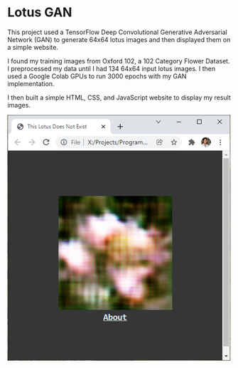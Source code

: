 # Lotus GAN

This project used a TensorFlow Deep Convolutional Generative Adversarial Network (GAN) to generate 64x64 lotus images and then displayed them on a simple website.

I found my training images from Oxford 102, a 102 Category Flower Dataset. I preprocessed my data until I had 134 64x64 input lotus images. I then used a Google Colab GPUs to run 3000 epochs with my GAN implementation.

I then built a simple HTML, CSS, and JavaScript website to display my result images.

![alt text](website.png)
